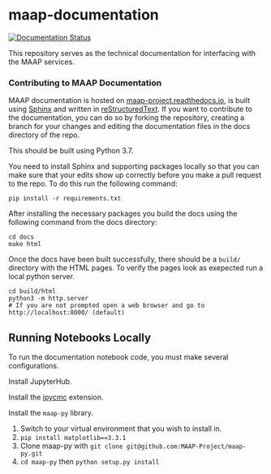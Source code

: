 # maap-documentation
[![Documentation Status](https://readthedocs.org/projects/maap-project/badge/?version=latest)](https://maap-project.readthedocs.io/en/latest/?badge=latest)

This repository serves as the technical documentation for interfacing with the MAAP services.

### Contributing to MAAP Documentation

MAAP documentation is hosted on [maap-project.readthedocs.io](https://maap-project.readthedocs.io), is built using [Sphinx](http://www.sphinx-doc.org/en/master/index.html) and written in [reStructuredText](https://www.sphinx-doc.org/en/master/usage/restructuredtext/index.html). If you want to contribute to the documentation, you can do so by forking the repository, creating a branch for your changes and editing the documentation files in the docs directory of the repo.

This should be built using Python 3.7.

You need to install Sphinx and supporting packages locally so that you can make sure that your edits show up correctly before you make a pull request to the repo. To do this run the following command:

```
pip install -r requirements.txt
```

After installing the necessary packages you build the docs using the following command from the docs directory:

```
cd docs
make html
```

Once the docs have been built successfully, there should be a `build/` directory with the HTML pages.
To verify the pages look as exepected run a local python server.
```
cd build/html
python3 -m http.server
# If you are not prompted open a web browser and go to http://localhost:8000/ (default)
```

## Running Notebooks Locally

To run the documentation notebook code, you must make several configurations.

Install JupyterHub. 

Install the [ipycmc](https://github.com/MAAP-Project/maap-jupyter-ide/tree/master/ipycmc) extension.

Install the `maap-py` library.

1. Switch to your virtual environment that you wish to install in.
2. `pip install matplotlib==3.3.1` 
3. Clone maap-py with `git clone git@github.com:MAAP-Project/maap-py.git`
4. `cd maap-py` then `python setup.py install`
